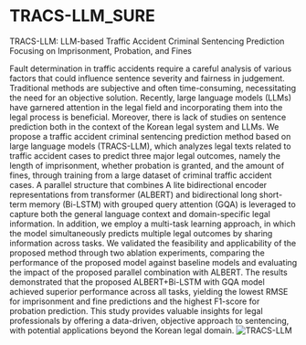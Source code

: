 # TRACS-LLM_SURE
TRACS-LLM: LLM-based Traffic Accident Criminal Sentencing Prediction Focusing on Imprisonment, Probation, and Fines

Fault determination in traffic accidents require a careful analysis of various factors that could influence sentence severity and fairness in judgement. Traditional methods are subjective and often time-consuming, necessitating the need for an objective solution. Recently, large language models (LLMs) have garnered attention in the legal field and incorporating them into the legal process is beneficial. Moreover, there is lack of studies on sentence prediction both in the context of the Korean legal system and LLMs. We propose a traffic accident criminal sentencing prediction method based on large language models (TRACS-LLM), which analyzes legal texts related to traffic accident cases to predict three major legal outcomes, namely the length of imprisonment, whether probation is granted, and the amount of fines, through training from a large dataset of criminal traffic accident cases. A parallel structure that combines A lite bidirectional encoder representations from transformer (ALBERT) and bidirectional long short-term memory (Bi-LSTM) with grouped query attention (GQA) is leveraged to capture both the general language context and domain-specific legal information. In addition, we employ a multi-task learning approach, in which the model simultaneously predicts multiple legal outcomes by sharing information across tasks. We validated the feasibility and applicability of the proposed method through two ablation experiments, comparing the performance of the proposed model against baseline models and evaluating the impact of the proposed parallel combination with ALBERT. The results demonstrated that the proposed ALBERT+Bi-LSTM with GQA model achieved superior performance across all tasks, yielding the lowest RMSE for imprisonment and fine predictions and the highest F1-score for probation prediction. This study provides valuable insights for legal professionals by offering a data-driven, objective approach to sentencing, with potential applications beyond the Korean legal domain.
![TRACS-LLM](https://github.com/user-attachments/assets/8f39349f-5b36-4ad8-931a-6838d2025cb0)
